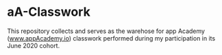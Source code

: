 # aA-Classwork
This repository collects and serves as the warehose for app Academy (www.appAcademy.io) classwork performed during my participation in its June 2020 cohort.
